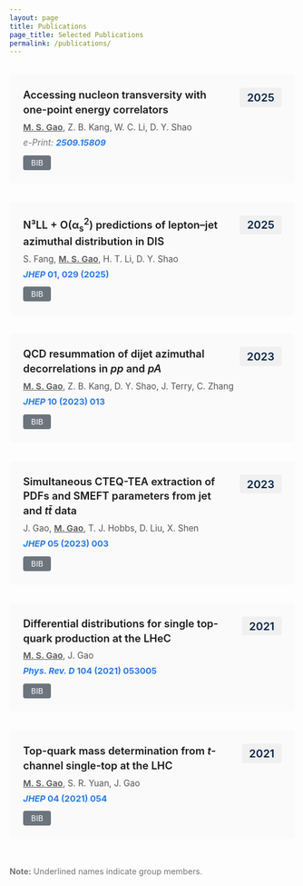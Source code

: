 ```yaml
---
layout: page
title: Publications
page_title: Selected Publications
permalink: /publications/
---
```


<!-- 
To update INSPIRE record IDs:
1. Go to https://inspirehep.net/
2. Search for your paper by DOI or title
3. Copy the record ID from URL (e.g., inspirehep.net/literature/XXXXXX)
4. Update the recid number below
-->

<div class="publications">

<div class="publication">
  <div class="pub-header">
    <div class="pub-title">Accessing nucleon transversity with one-point energy correlators</div>
    <div class="pub-year">2025</div>
  </div>
  <div class="pub-authors"><span class="author-self">M. S. Gao</span>, Z. B. Kang, W. C. Li, D. Y. Shao</div>
  <div class="pub-venue"><em>e-Print: <a href="https://arxiv.org/abs/2509.15809" target="_blank">2509.15809</a></em></div>
  <div class="pub-links">
    <a class="bib-btn" onclick="toggleBib('bib-2025-1')">BIB</a>
  </div>
  <div id="bib-2025-1" class="bibtex" style="display:none;">
    <button class="copy-btn" onclick="copyBibtex('bib-2025-1')" title="Copy BibTeX">📋</button>
    <pre>@article{Gao:2025transversity,
  author = {Gao, Mei-Sen and Kang, Zhong-Bo and Li, Wen-Chen and Shao, Ding-Yu},
  title = {Accessing nucleon transversity with one-point energy correlators},
  year = {2025},
  eprint = {2509.15809},
  archivePrefix = {arXiv},
  primaryClass = {hep-ph}
}</pre>
  </div>
</div>

<div class="publication">
  <div class="pub-header">
    <div class="pub-title">N³LL + O(α<sub>s</sub><sup>2</sup>) predictions of lepton–jet azimuthal distribution in DIS</div>
    <div class="pub-year">2025</div>
  </div>
  <div class="pub-authors">S. Fang, <span class="author-self">M. S. Gao</span>, H. T. Li, D. Y. Shao</div>
  <div class="pub-venue"><a href="https://doi.org/10.1007/JHEP01(2025)029" target="_blank"><em>JHEP</em> <strong>01</strong>, 029 (2025)</a></div>
  <div class="pub-links">
    <a class="bib-btn" onclick="toggleBib('bib-2025-2')">BIB</a>
  </div>
  <div id="bib-2025-2" class="bibtex" style="display:none;">
    <button class="copy-btn" onclick="copyBibtex('bib-2025-2')" title="Copy BibTeX">📋</button>
    <pre>@article{Fang:2025jhep,
  author = {Fang, Shen and Gao, Mei-Sen and Li, Hai-Tao and Shao, Ding-Yu},
  title = {N³LL + O(α_s²) predictions of lepton–jet azimuthal distribution in DIS},
  journal = {JHEP},
  volume = {01},
  pages = {029},
  year = {2025},
  doi = {10.1007/JHEP01(2025)029}
}</pre>
  </div>
</div>

<div class="publication">
  <div class="pub-header">
    <div class="pub-title">QCD resummation of dijet azimuthal decorrelations in <em>pp</em> and <em>pA</em></div>
    <div class="pub-year">2023</div>
  </div>
  <div class="pub-authors"><span class="author-self">M. S. Gao</span>, Z. B. Kang, D. Y. Shao, J. Terry, C. Zhang</div>
  <div class="pub-venue"><a href="https://doi.org/10.1007/JHEP10(2023)013" target="_blank"><em>JHEP</em> <strong>10</strong> (2023) 013</a></div>
  <div class="pub-links">
    <a class="bib-btn" onclick="toggleBib('bib-2023-1')">BIB</a>
  </div>
  <div id="bib-2023-1" class="bibtex" style="display:none;">
    <button class="copy-btn" onclick="copyBibtex('bib-2023-1')" title="Copy BibTeX">📋</button>
    <pre>@article{Gao:2023dijet,
  author = {Gao, Mei-Sen and Kang, Zhong-Bo and Shao, Ding-Yu and Terry, John and Zhang, Cheng},
  title = {QCD resummation of dijet azimuthal decorrelations in pp and pA},
  journal = {JHEP},
  volume = {10},
  pages = {013},
  year = {2023},
  doi = {10.1007/JHEP10(2023)013}
}</pre>
  </div>
</div>

<div class="publication">
  <div class="pub-header">
    <div class="pub-title">Simultaneous CTEQ-TEA extraction of PDFs and SMEFT parameters from jet and <em>tt̄</em> data</div>
    <div class="pub-year">2023</div>
  </div>
  <div class="pub-authors">J. Gao, <span class="author-self">M. Gao</span>, T. J. Hobbs, D. Liu, X. Shen</div>
  <div class="pub-venue"><a href="https://doi.org/10.1007/JHEP05(2023)003" target="_blank"><em>JHEP</em> <strong>05</strong> (2023) 003</a></div>
  <div class="pub-links">
    <a class="bib-btn" onclick="toggleBib('bib-2023-2')">BIB</a>
  </div>
  <div id="bib-2023-2" class="bibtex" style="display:none;">
    <button class="copy-btn" onclick="copyBibtex('bib-2023-2')" title="Copy BibTeX">📋</button>
    <pre>@article{Gao:2023smeft,
  author = {Gao, Jun and Gao, Meisen and Hobbs, T. J. and Liu, Deping and Shen, Xiaoxu},
  title = {Simultaneous CTEQ-TEA extraction of PDFs and SMEFT parameters from jet and tt̄ data},
  journal = {JHEP},
  volume = {05},
  pages = {003},
  year = {2023},
  doi = {10.1007/JHEP05(2023)003}
}</pre>
  </div>
</div>

<div class="publication">
  <div class="pub-header">
    <div class="pub-title">Differential distributions for single top-quark production at the LHeC</div>
    <div class="pub-year">2021</div>
  </div>
  <div class="pub-authors"><span class="author-self">M. S. Gao</span>, J. Gao</div>
  <div class="pub-venue"><a href="https://doi.org/10.1103/PhysRevD.104.053005" target="_blank"><em>Phys. Rev. D</em> <strong>104</strong> (2021) 053005</a></div>
  <div class="pub-links">
    <a class="bib-btn" onclick="toggleBib('bib-2021-1')">BIB</a>
  </div>
  <div id="bib-2021-1" class="bibtex" style="display:none;">
    <button class="copy-btn" onclick="copyBibtex('bib-2021-1')" title="Copy BibTeX">📋</button>
    <pre>@article{Gao:2021lhec,
  author = {Gao, Mei-Sen and Gao, Jun},
  title = {Differential distributions for single top-quark production at the LHeC},
  journal = {Phys. Rev. D},
  volume = {104},
  pages = {053005},
  year = {2021},
  doi = {10.1103/PhysRevD.104.053005}
}</pre>
  </div>
</div>

<div class="publication">
  <div class="pub-header">
    <div class="pub-title">Top-quark mass determination from <em>t</em>-channel single-top at the LHC</div>
    <div class="pub-year">2021</div>
  </div>
  <div class="pub-authors"><span class="author-self">M. S. Gao</span>, S. R. Yuan, J. Gao</div>
  <div class="pub-venue"><a href="https://doi.org/10.1007/JHEP04(2021)054" target="_blank"><em>JHEP</em> <strong>04</strong> (2021) 054</a></div>
  <div class="pub-links">
    <a class="bib-btn" onclick="toggleBib('bib-2021-2')">BIB</a>
  </div>
  <div id="bib-2021-2" class="bibtex" style="display:none;">
    <button class="copy-btn" onclick="copyBibtex('bib-2021-2')" title="Copy BibTeX">📋</button>
    <pre>@article{Gao:2021topmass,
  author = {Gao, Mei-Sen and Yuan, Shuo-Ren and Gao, Jun},
  title = {Top-quark mass determination from t-channel single-top at the LHC},
  journal = {JHEP},
  volume = {04},
  pages = {054},
  year = {2021},
  doi = {10.1007/JHEP04(2021)054}
}</pre>
  </div>
</div>

</div>

<script>
function toggleBib(id) {
  var bib = document.getElementById(id);
  if (bib.style.display === "none") {
    bib.style.display = "block";
  } else {
    bib.style.display = "none";
  }
}

function copyBibtex(id) {
  var bibElement = document.getElementById(id);
  var bibText = bibElement.textContent || bibElement.innerText;
  
  // Create a temporary textarea element
  var textarea = document.createElement('textarea');
  textarea.value = bibText;
  document.body.appendChild(textarea);
  
  // Select and copy the text
  textarea.select();
  textarea.setSelectionRange(0, 99999); // For mobile devices
  
  try {
    document.execCommand('copy');
    
    // Show feedback
    var button = event.target;
    var originalText = button.innerHTML;
    button.innerHTML = '✓';
    button.style.backgroundColor = '#28a745';
    
    setTimeout(function() {
      button.innerHTML = originalText;
      button.style.backgroundColor = '#28a745';
    }, 1000);
    
  } catch (err) {
    console.error('Failed to copy text: ', err);
    alert('Failed to copy BibTeX. Please select and copy manually.');
  }
  
  // Remove the temporary element
  document.body.removeChild(textarea);
}
</script>

<style>
.publications {
  margin-top: 2rem;
}

.pub-header {
  display: flex;
  justify-content: space-between;
  align-items: flex-start;
  margin-bottom: 0.5rem;
}

.pub-year {
  font-size: 1.2rem;
  font-weight: 600;
  color: #002147;
  background-color: #f0f0f0;
  padding: 0.3rem 0.8rem;
  border-radius: 4px;
  white-space: nowrap;
  margin-left: 1rem;
}

.publication {
  margin-bottom: 2rem;
  padding: 1.5rem;
  background-color: #fafafa;
  border-radius: 8px;
  transition: background-color 0.3s;
}

.publication:hover {
  background-color: #f0f0f0;
}

.pub-title {
  font-size: 1.15rem;
  font-weight: 600;
  line-height: 1.4;
  flex: 1;
}

.pub-authors {
  color: #555;
  margin-bottom: 0.5rem;
  font-size: 0.95rem;
}

.author-self {
  text-decoration: underline;
  font-weight: 600;
}

.pub-venue {
  color: #757575;
  margin-bottom: 0.8rem;
  font-size: 0.95rem;
}

.pub-venue a {
  color: #2a7ae2;
  text-decoration: none;
  font-weight: 700;
}

.pub-venue a:hover {
  text-decoration: underline;
}

.pub-links {
  display: flex;
  align-items: center;
  gap: 0.8rem;
  flex-wrap: wrap;
}

.pub-links a.bib-btn {
  padding: 5px 14px;
  background-color: #6c757d;
  color: white !important;
  border-radius: 4px;
  font-size: 0.85rem;
  text-decoration: none;
  display: inline-block;
  cursor: pointer;
  transition: background-color 0.3s;
}

.pub-links a.bib-btn:hover {
  background-color: #5a6268;
}

.bibtex {
  position: relative;
}

.copy-btn {
  position: absolute;
  top: 10px;
  right: 10px;
  padding: 5px 8px;
  background-color: #28a745;
  color: white;
  border: none;
  border-radius: 4px;
  font-size: 0.8rem;
  cursor: pointer;
  transition: all 0.3s;
  opacity: 0;
  visibility: hidden;
  z-index: 10;
}

.bibtex:hover .copy-btn {
  opacity: 1;
  visibility: visible;
}

.copy-btn:hover {
  background-color: #218838;
  transform: scale(1.05);
}

.copy-btn:active {
  background-color: #1e7e34;
  transform: scale(0.95);
}


.bibtex {
  margin-top: 1rem;
  padding: 1rem;
  background-color: #f5f5f5;
  border-left: 3px solid #2a7ae2;
  border-radius: 4px;
  position: relative;
}

.bibtex pre {
  margin: 0;
  padding: 0;
  background-color: transparent;
  font-size: 0.85rem;
  line-height: 1.5;
  overflow-x: auto;
}

@media screen and (max-width: 768px) {
  .pub-header {
    flex-direction: column;
    align-items: flex-start;
  }
  
  .pub-year {
    margin-left: 0;
    margin-top: 0.5rem;
    font-size: 1rem;
  }
  
  .pub-title {
    font-size: 1.05rem;
  }
  
  .pub-links {
    flex-direction: column;
    align-items: flex-start;
  }
  
}
</style>

<p style="margin-top: 3rem; color: #757575; font-size: 0.9rem;">
  <strong>Note:</strong> Underlined names indicate group members.
</p>
